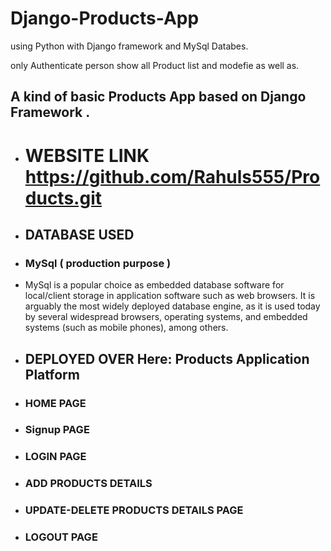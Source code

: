 # Django-Products-App
using Python with Django framework and MySql Databes.

only Authenticate person show all Product list and modefie as well as.
## A kind of basic Products App based on Django Framework .

- # WEBSITE LINK    https://github.com/Rahuls555/Products.git

- ## DATABASE USED
- ### MySql ( production purpose )
- MySql is a popular choice as embedded database software for local/client storage in application software such as web browsers. It is arguably the most widely deployed database engine, as it is used today by several widespread browsers, operating systems, and embedded systems (such as mobile phones), among others.

- ##  DEPLOYED OVER Here: Products Application Platform


- ### HOME PAGE 


- ### Signup PAGE


- ### LOGIN PAGE


- ### ADD PRODUCTS DETAILS


- ### UPDATE-DELETE PRODUCTS DETAILS PAGE


- ### LOGOUT PAGE




